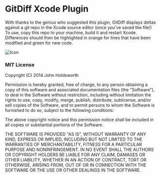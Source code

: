 # GitDiff Xcode Plugin

With thanks to the genius who suggested this plugin, GitDiff displays deltas against a git repo in the Xcode
source editor (once you've saved the file!) To use, copy this repo to your machine, build it and restart Xcode.
Differences should then be highlighted in orange for lines that have been modified and green for new code.

![Icon](http://injectionforxcode.johnholdsworth.com/gitdiff.png)

### MIT License

Copyright (C) 2014 John Holdsworth

Permission is hereby granted, free of charge, to any person obtaining a copy of this software and associated 
documentation files (the "Software"), to deal in the Software without restriction, including without limitation 
the rights to use, copy, modify, merge, publish, distribute, sublicense, and/or sell copies of the Software, 
and to permit persons to whom the Software is furnished to do so, subject to the following conditions:

The above copyright notice and this permission notice shall be included in all copies or substantial 
portions of the Software.

THE SOFTWARE IS PROVIDED "AS IS", WITHOUT WARRANTY OF ANY KIND, EXPRESS OR IMPLIED, INCLUDING BUT NOT 
LIMITED TO THE WARRANTIES OF MERCHANTABILITY, FITNESS FOR A PARTICULAR PURPOSE AND NONINFRINGEMENT. 
IN NO EVENT SHALL THE AUTHORS OR COPYRIGHT HOLDERS BE LIABLE FOR ANY CLAIM, DAMAGES OR OTHER LIABILITY, 
WHETHER IN AN ACTION OF CONTRACT, TORT OR OTHERWISE, ARISING FROM, OUT OF OR IN CONNECTION WITH THE 
SOFTWARE OR THE USE OR OTHER DEALINGS IN THE SOFTWARE.

